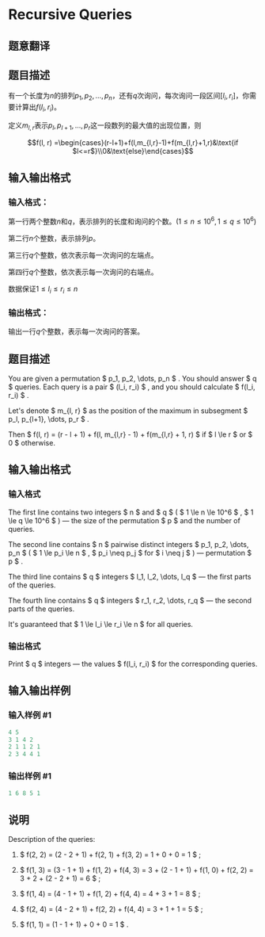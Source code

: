 # Recursive Queries

## 题意翻译

## 题目描述

有一个长度为$n$的排列$p_1,p_2,\dots,p_n$，还有$q$次询问，每次询问一段区间$[l_i, r_i]$，你需要计算出$f(l_i, r_i)$。

定义$m_{l, r}$表示$p_l, p_{l+1}, \dots, p_r$这一段数列的最大值的出现位置，则

$$f(l, r) =\begin{cases}(r-l+1)+f(l,m_{l,r}-1)+f(m_{l,r}+1,r)&\text{if $l<=r$}\\0&\text{else}\end{cases}$$

## 输入输出格式

### 输入格式：

第一行两个整数$n$和$q$，表示排列的长度和询问的个数。$(1\le n\le 10^6,1\le q\le 10^6)$

第二行$n$个整数，表示排列$p$。

第三行$q$个整数，依次表示每一次询问的左端点。

第四行$q$个整数，依次表示每一次询问的右端点。

数据保证$1\le l_i\le r_i\le n$

### 输出格式：

输出一行$q$个整数，表示每一次询问的答案。

## 题目描述

You are given a permutation $ p_1, p_2, \dots, p_n $ . You should answer $ q $ queries. Each query is a pair $ (l_i, r_i) $ , and you should calculate $ f(l_i, r_i) $ .

Let's denote $ m_{l, r} $ as the position of the maximum in subsegment $ p_l, p_{l+1}, \dots, p_r $ .

Then $ f(l, r) = (r - l + 1) + f(l, m_{l,r} - 1) + f(m_{l,r} + 1, r) $ if $ l \le r $ or $ 0 $ otherwise.

## 输入输出格式

### 输入格式

The first line contains two integers $ n $ and $ q $ ( $ 1 \le n \le 10^6 $ , $ 1 \le q \le 10^6 $ ) — the size of the permutation $ p $ and the number of queries.

The second line contains $ n $ pairwise distinct integers $ p_1, p_2, \dots, p_n $ ( $ 1 \le p_i \le n $ , $ p_i \neq p_j $ for $ i \neq j $ ) — permutation $ p $ .

The third line contains $ q $ integers $ l_1, l_2, \dots, l_q $ — the first parts of the queries.

The fourth line contains $ q $ integers $ r_1, r_2, \dots, r_q $ — the second parts of the queries.

It's guaranteed that $ 1 \le l_i \le r_i \le n $ for all queries.

### 输出格式

Print $ q $ integers — the values $ f(l_i, r_i) $ for the corresponding queries.

## 输入输出样例

### 输入样例 #1

```cpp
4 5
3 1 4 2
2 1 1 2 1
2 3 4 4 1

```
### 输出样例 #1

```cpp
1 6 8 5 1 

```
## 说明

Description of the queries:

1. $ f(2, 2) = (2 - 2 + 1) + f(2, 1) + f(3, 2) = 1 + 0 + 0 = 1 $ ;

2. $ f(1, 3) = (3 - 1 + 1) + f(1, 2) + f(4, 3) = 3 + (2 - 1 + 1) + f(1, 0) + f(2, 2) = 3 + 2 + (2 - 2 + 1) = 6 $ ;

3. $ f(1, 4) = (4 - 1 + 1) + f(1, 2) + f(4, 4) = 4 + 3 + 1 = 8 $ ;

4. $ f(2, 4) = (4 - 2 + 1) + f(2, 2) + f(4, 4) = 3 + 1 + 1 = 5 $ ;

5. $ f(1, 1) = (1 - 1 + 1) + 0 + 0 = 1 $ .

